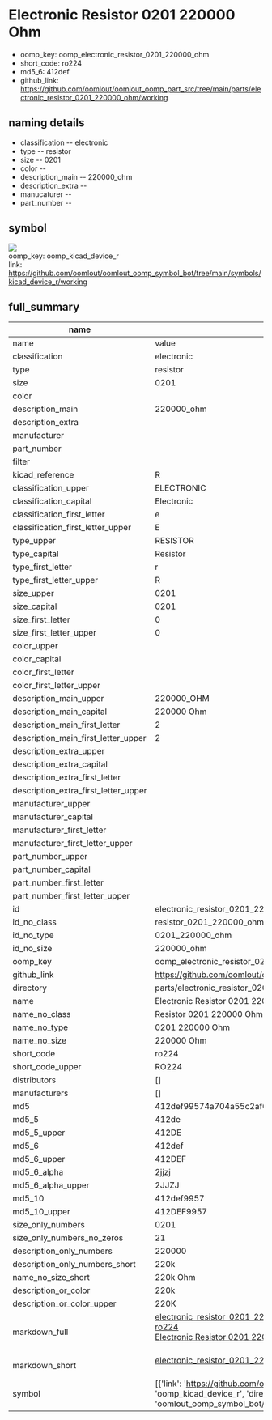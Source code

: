# Electronic Resistor 0201 220000 Ohm

  
* oomp_key: oomp_electronic_resistor_0201_220000_ohm 
* short_code: ro224
* md5_6: 412def  
* github_link: https://github.com/oomlout/oomlout_oomp_part_src/tree/main/parts/electronic_resistor_0201_220000_ohm/working  
## naming details
* classification -- electronic
* type -- resistor
* size -- 0201
* color -- 
* description_main -- 220000_ohm
* description_extra -- 
* manucaturer -- 
* part_number -- 



## symbol

![](symbol/{index}/working/working_600.png)  
oomp_key: oomp_kicad_device_r  
link: https://github.com/oomlout/oomlout_oomp_symbol_bot/tree/main/symbols/kicad_device_r/working  


## full_summary
| name | value | 
| --- | --- | 
| name | value | 
| classification | electronic | 
| type | resistor | 
| size | 0201 | 
| color |  | 
| description_main | 220000_ohm | 
| description_extra |  | 
| manufacturer |  | 
| part_number |  | 
| filter |  | 
| kicad_reference | R | 
| classification_upper | ELECTRONIC | 
| classification_capital | Electronic | 
| classification_first_letter | e | 
| classification_first_letter_upper | E | 
| type_upper | RESISTOR | 
| type_capital | Resistor | 
| type_first_letter | r | 
| type_first_letter_upper | R | 
| size_upper | 0201 | 
| size_capital | 0201 | 
| size_first_letter | 0 | 
| size_first_letter_upper | 0 | 
| color_upper |  | 
| color_capital |  | 
| color_first_letter |  | 
| color_first_letter_upper |  | 
| description_main_upper | 220000_OHM | 
| description_main_capital | 220000 Ohm | 
| description_main_first_letter | 2 | 
| description_main_first_letter_upper | 2 | 
| description_extra_upper |  | 
| description_extra_capital |  | 
| description_extra_first_letter |  | 
| description_extra_first_letter_upper |  | 
| manufacturer_upper |  | 
| manufacturer_capital |  | 
| manufacturer_first_letter |  | 
| manufacturer_first_letter_upper |  | 
| part_number_upper |  | 
| part_number_capital |  | 
| part_number_first_letter |  | 
| part_number_first_letter_upper |  | 
| id | electronic_resistor_0201_220000_ohm | 
| id_no_class | resistor_0201_220000_ohm | 
| id_no_type | 0201_220000_ohm | 
| id_no_size | 220000_ohm | 
| oomp_key | oomp_electronic_resistor_0201_220000_ohm | 
| github_link | https://github.com/oomlout/oomlout_oomp_part_src/tree/main/parts/electronic_resistor_0201_220000_ohm/working | 
| directory | parts/electronic_resistor_0201_220000_ohm | 
| name | Electronic Resistor 0201 220000 Ohm | 
| name_no_class | Resistor 0201 220000 Ohm | 
| name_no_type | 0201 220000 Ohm | 
| name_no_size | 220000 Ohm | 
| short_code | ro224 | 
| short_code_upper | RO224 | 
| distributors | [] | 
| manufacturers | [] | 
| md5 | 412def99574a704a55c2af03204103b9 | 
| md5_5 | 412de | 
| md5_5_upper | 412DE | 
| md5_6 | 412def | 
| md5_6_upper | 412DEF | 
| md5_6_alpha | 2jjzj | 
| md5_6_alpha_upper | 2JJZJ | 
| md5_10 | 412def9957 | 
| md5_10_upper | 412DEF9957 | 
| size_only_numbers | 0201 | 
| size_only_numbers_no_zeros | 21 | 
| description_only_numbers | 220000 | 
| description_only_numbers_short | 220k | 
| name_no_size_short | 220k Ohm | 
| description_or_color | 220k | 
| description_or_color_upper | 220K | 
| markdown_full | [electronic_resistor_0201_220000_ohm](https://github.com/oomlout/oomlout_oomp_part_src/tree/main/parts/electronic_resistor_0201_220000_ohm/working)<br>[ro224](https://github.com/oomlout/oomlout_oomp_part_src/tree/main/parts/electronic_resistor_0201_220000_ohm/working)<br>[Electronic Resistor 0201 220000 Ohm](https://github.com/oomlout/oomlout_oomp_part_src/tree/main/parts/electronic_resistor_0201_220000_ohm/working)<br><br> | 
| markdown_short | [electronic_resistor_0201_220000_ohm](https://github.com/oomlout/oomlout_oomp_part_src/tree/main/parts/electronic_resistor_0201_220000_ohm/working)<br><br> | 
| symbol | [{'link': 'https://github.com/oomlout/oomlout_oomp_symbol_bot/tree/main/symbols/kicad_device_r', 'oomp_key': 'oomp_kicad_device_r', 'directory': 'oomlout_oomp_symbol_bot/symbols/kicad_device_r//working/working.kicad_sym', 'index': 0}] | 
